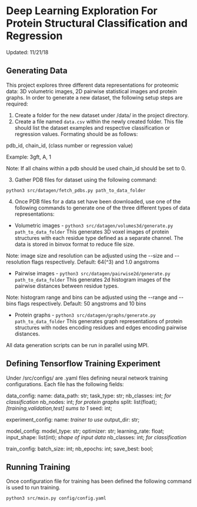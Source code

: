 # Deep Learning Exploration For Protein Structural Classification and Regression
Updated: 11/21/18

## Generating Data
This project explores three different data representations for proteomic data:
3D volumetric images, 2D pairwise statistical images and protein graphs.
In order to generate a new dataset, the following setup steps are required:

1. Create a folder for the new dataset under /data/ in the project directory.
2. Create a file named `data.csv` within the newly created folder. This file should
list the dataset examples and respective classification or regression values. Formating
should be as follows:

pdb_id, chain_id, (class number or regression value)

Example:
3gft, A, 1

Note: If all chains within a pdb should be used chain_id should be set to 0.

3. Gather PDB files for dataset using the following command:

`python3 src/datagen/fetch_pdbs.py path_to_data_folder`

4. Once PDB files for a data set have been downloaded, use one of the following
commands to generate one of the three different types of data representations:

- Volumetric images - `python3 src/datagen/volumes3d/generate.py path_to_data_folder`
This generates 3D voxel images of protein structures with each residue type defined
as a separate channel. The data is stored in binvox format to reduce file size.

Note: image size and resolution can be adjusted using the --size and --resolution
flags respectively. Default: 64(^3) and 1.0 angstroms

- Pairwise images - `python3 src/datagen/pairwise2d/generate.py path_to_data_folder`
This generates 2d histogram images of the pairwise distances between residue types.

Note: histogram range and bins can be adjusted using the --range and --bins
flags respectively. Default: 50 angstroms and 10 bins

- Protein graphs - `python3 src/datagen/graphs/generate.py path_to_data_folder`
This generates graph representations of protein structures with nodes encoding
residues and edges encoding pairwise distances.

All data generation scripts can be run in parallel using MPI.

## Defining Tensorflow Training Experiment
Under /src/configs/ are .yaml files defining neural network training configurations.
Each file has the following fields:

data_config:
    name:
    data_path: str;
    task_type: str;
    nb_classes: int; *for classification*
    nb_nodes: int; *for protein graphs*
    split: list(float); *[training,validation,test] sums to 1*
    seed: int;

experiment_config:
    name: *trainer to use*
    output_dir: str;

model_config:
    model_type: str;
    optimizer: str;
    learning_rate: float;
    input_shape: list(int); *shape of input data*
    nb_classes: int; *for classification*

train_config:
    batch_size: int;
    nb_epochs: int;
    save_best: bool;

## Running Training
Once configuration file for training has been defined the following command is used
to run training.

`python3 src/main.py config/config.yaml`

